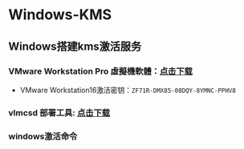# Windows-KMS
## Windows搭建kms激活服务  
### VMware Workstation Pro 虛擬機軟體：[点击下载](https://www.vmware.com/products/workstation-pro/workstation-pro-evaluation.html)  
- VMware Workstation16激活密钥：```ZF71R-DMX85-08DQY-8YMNC-PPHV8 ```
### vlmcsd 部署工具: [点击下载](https://github.com/Wind4/vlmcsd)  
### windows激活命令

